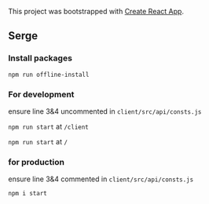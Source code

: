This project was bootstrapped with [Create React App](https://github.com/facebook/create-react-app).

## Serge

### Install packages 
`npm run offline-install`

### For development
ensure line 3&4 uncommented in `client/src/api/consts.js`

`npm run start` at `/client`

`npm run start` at `/`

### for production
ensure line 3&4 commented in `client/src/api/consts.js`

`npm i start`


